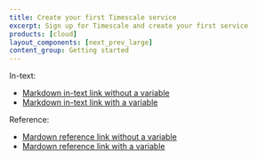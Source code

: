 ```yaml
---
title: Create your first Timescale service
excerpt: Sign up for Timescale and create your first service
products: [cloud]
layout_components: [next_prev_large]
content_group: Getting started
---
```


In-text:

  - [Markdown in-text link without a variable](https://www.timescale.com)
  - [Markdown in-text link with a variable](<Variable name="COMPANY_URL"/>)

Reference:

  - [Mardown reference link without a variable][markdown-reference-link-1]
  - [Mardown reference link with a variable][markdown-reference-link-2]

[markdown-reference-link-1]: https://www.timescale.com
[markdown-reference-link-2]: <Variable name="COMPANY_URL"/>




